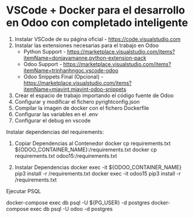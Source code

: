 # VSCode + Docker para el desarrollo en Odoo con completado inteligente

1. Instalar VSCode de su página oficial - <https://code.visualstudio.com>
2. Instalar las extensiones necesarias para el trabajo en Odoo
   - Python Support - <https://marketplace.visualstudio.com/items?itemName=donjayamanne.python-extension-pack>
   - Odoo Support - <https://marketplace.visualstudio.com/items?itemName=trinhanhngoc.vscode-odoo>
   - Odoo Snippets Final (Opcional) - <https://marketplace.visualstudio.com/items?itemName=mjavint.mjavint-odoo-snippets>
3. Crear el espacio de trabajo importando el código fuente de Odoo
4. Configurar y modificar el fichero pyrightconfig.json
5. Compilar la imagen de docker con el fichero Dockerfile
6. Configurar las variables en el .env
7. Configurar el debug en vscode

Instalar dependencias del requirements:

1. Copiar Dependencias al Contenedor
   docker cp requirements.txt ${ODOO_CONTAINER_NAME}:/requirements.txt
   docker cp requirements.txt odoo15:/requirements.txt

2. Instalar Dependencias
   docker exec -it ${ODOO_CONTAINER_NAME} pip3 install -r /requirements.txt
   docker exec -it odoo15 pip3 install -r /requirements.txt

Ejecutar PSQL 

   docker-compose exec db psql -U ${PG_USER} -d postgres
   docker-compose exec db psql -U odoo -d postgres



